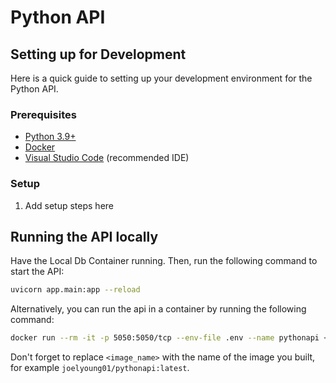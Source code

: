 # Python API

## Setting up for Development

Here is a quick guide to setting up your development environment for the Python API.

### Prerequisites

* [Python 3.9+](https://www.python.org/downloads/release/python-370/)
* [Docker](https://www.docker.com/)
* [Visual Studio Code](https://code.visualstudio.com/) (recommended IDE)

### Setup

1. Add setup steps here

## Running the API locally

Have the Local Db Container running. Then, run the following command to start the API:

```bash
uvicorn app.main:app --reload
```

Alternatively, you can run the api in a container by running the following command:

```bash
docker run --rm -it -p 5050:5050/tcp --env-file .env --name pythonapi <image_name>
```

Don't forget to replace `<image_name>` with the name of the image you built, for example `joelyoung01/pythonapi:latest`.
